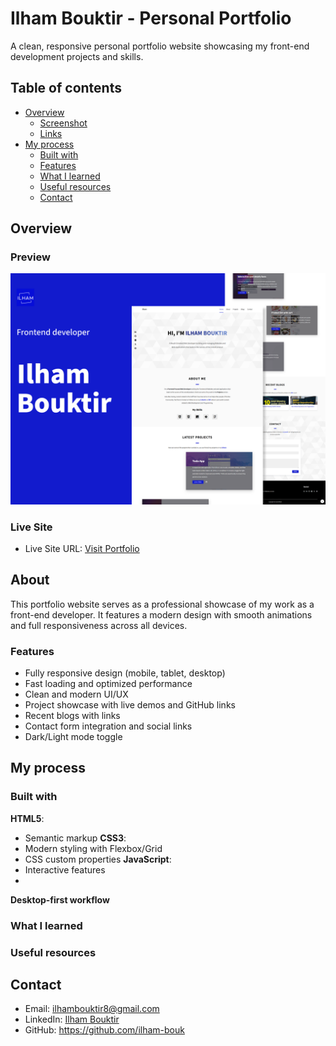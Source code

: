 # Ilham Bouktir - Personal Portfolio

A clean, responsive personal portfolio website showcasing my front-end development projects and skills.

## Table of contents

- [Overview](#overview)
  - [Screenshot](#screenshot)
  - [Links](#links)
- [My process](#my-process)
  - [Built with](#built-with)
  - [Features](#features)
  - [What I learned](#what-i-learned)
  - [Useful resources](#useful-resources)
  - [Contact](#contact)

## Overview

### Preview

![Preview image](imgs/preview.png)

### Live Site

- Live Site URL: [Visit Portfolio](https://ilham-bouk.github.io/Personal_Portfolio/)

## About

This portfolio website serves as a professional showcase of my work as a front-end developer. It features a modern design with smooth animations and full responsiveness across all devices.

### Features

- Fully responsive design (mobile, tablet, desktop)
- Fast loading and optimized performance
- Clean and modern UI/UX
- Project showcase with live demos and GitHub links
- Recent blogs with links
- Contact form integration and social links
- Dark/Light mode toggle

## My process

### Built with

**HTML5**:
  - Semantic markup
**CSS3**:
  - Modern styling with Flexbox/Grid
  - CSS custom properties
**JavaScript**:
 - Interactive features
 -
**Desktop-first workflow**

### What I learned


### Useful resources


## Contact

- Email: ilhambouktir8@gmail.com
- LinkedIn: [Ilham Bouktir](https://www.linkedin.com/in/ilham-bouktir-0b266b31b)
- GitHub: https://github.com/ilham-bouk
